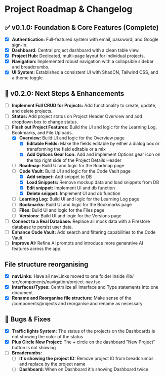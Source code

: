# Project Roadmap & Changelog

## ✅ v0.1.0: Foundation & Core Features (Complete)

- [x] **Authentication:** Full-featured system with email, password, and Google sign-in.
- [x] **Dashboard:** Central project dashboard with a clean table view.
- [x] **Project Hub:** Dedicated, multi-page layout for individual projects.
- [x] **Navigation:** Implemented robust navigation with a collapsible sidebar and breadcrumbs.
- [x] **UI System:** Established a consistent UI with ShadCN, Tailwind CSS, and a theme toggle.

## 🚀 v0.2.0: Next Steps & Enhancements

- [ ] **Implement Full CRUD for Projects:** Add functionality to create, update, and delete projects.
- [ ] **Status:** Add project status on Project Header Overview and add dropdown box to change status.
- [ ] **Flesh out Project Features:** Build the UI and logic for the Learning Log, Bookmarks, and File Uploads.
  - [x] **Overview:** Build UI and logic for the Overview page
    - [x] **Editable Fields:** Make the fields editable by either a dialog box or transforming the field editable or a mix
    - [x] **Add Options Gear Icon:** Add and implement Options gear icon on the top right side of the Project Details Header
  - [ ] **Roadmap:** Build UI and logic for the Roadmap page
  - [ ] **Code Vault:** Build UI and logic for the Code Vault page
    - [x] **Add snippet:** Add snippet to DB
    - [x] **Load Snippets:** Remove mockup data and load snippets from DB
    - [x] **Edit snippet:** Implement UI and db function
    - [x] **Delete snippet:** Implement UI and db function
  - [ ] **Learning Log:** Build UI and logic for the Learning Log page
  - [ ] **Bookmarks:** Build UI and logic for the Bookmarks page
  - [ ] **Files:** Build UI and logic for the Files page
  - [ ] **Versions:** Build UI and logic for the Versions page
- [ ] **Connect to a Real Database:** Replace all mock data with a Firestore database to persist user data.
- [ ] **Enhance Code Vault:** Add search and filtering capabilities to the Code Vault.
- [ ] **Improve AI:** Refine AI prompts and introduce more generative AI features across the app.

## File structure reorganising

- [x] **navLinks:** Have all navLinks moved to one folder inside /lib/
      src/components/navigation/project-nav.tsx
- [x] **Interfaces/Types:** Centralize all Interface and Type statements into one document
- [x] **Rename and Reorganise file structure:** Make sense of the /components/projects and reorganise and rename as necessary

## 🐛 Bugs & Fixes

- [x] **Traffic lights System:** The status of the projects on the Dashboards is not showing the color of the status
- [x] **Plus Circle New Project:** The + circle on the dashboard "New Project" button is not showing
- [ ] **Breadcrumbs:**
  - [ ] **It's showing the project ID:** Remove project ID from breadcrumbs and replace by the project name
  - [ ] **Dashboard:** When on Dashboard it's showing Dashboard twice
